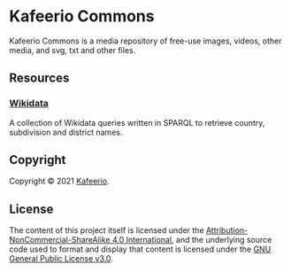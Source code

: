 
# Kafeerio Commons

Kafeerio Commons is a media repository of free-use images, videos, other media, and svg, txt and other files.


## Resources

### [Wikidata](/wikidata)

A collection of Wikidata queries written in SPARQL to retrieve country, subdivision and district names.


## Copyright

Copyright &copy; 2021 [Kafeerio](https://kafeerio.org).


## License

The content of this project itself is licensed under the [Attribution-NonCommercial-ShareAlike 4.0 International](https://creativecommons.org/licenses/by-nc-sa/4.0/), and the underlying source code used to format and display that content is licensed under the [GNU General Public License v3.0](LICENSE).
